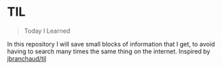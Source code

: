 # TIL

> Today I Learned

In this repository I will save small blocks of information that I get, to avoid having to search many times the same thing on the internet. Inspired by [jbranchaud/til](https://github.com/jbranchaud/til)
